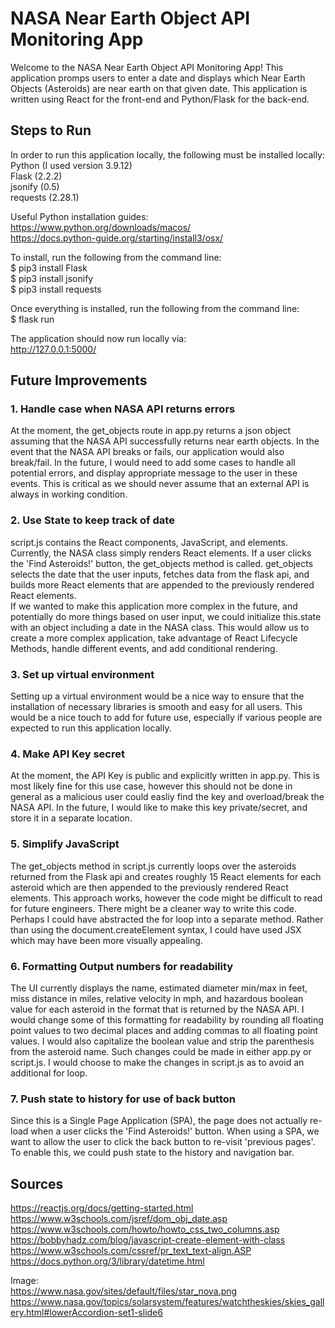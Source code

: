 # NASA Near Earth Object API Monitoring App

Welcome to the NASA Near Earth Object API Monitoring App! This application promps users to enter a date and displays which Near Earth Objects (Asteroids) are near earth on that given date. This application is written using React for the front-end and Python/Flask for the back-end.

## Steps to Run

In order to run this application locally, the following must be installed locally:  
Python (I used version 3.9.12)  
Flask (2.2.2)  
jsonify (0.5)  
requests (2.28.1)  

Useful Python installation guides:  
https://www.python.org/downloads/macos/  
https://docs.python-guide.org/starting/install3/osx/  

To install, run the following from the command line:  
$ pip3 install Flask  
$ pip3 install jsonify  
$ pip3 install requests  

Once everything is installed, run the following from the command line:  
$ flask run  

The application should now run locally via:  
http://127.0.0.1:5000/  

## Future Improvements

### 1. Handle case when NASA API returns errors  
At the moment, the get_objects route in app.py returns a json object assuming that the NASA API successfully returns near earth objects. In the event that the NASA API breaks or fails, our application would also break/fail. In the future, I would need to add some cases to handle all potential errors, and display appropriate message to the user in these events. This is critical as we should never assume that an external API is always in working condition.  

### 2. Use State to keep track of date  
script.js contains the React components, JavaScript, and elements. Currently, the NASA class simply renders React elements. If a user clicks the 'Find Asteroids!' button, the get_objects method is called. get_objects selects the date that the user inputs, fetches data from the flask api, and builds more React elements that are appended to the previously rendered React elements.  
If we wanted to make this application more complex in the future, and potentially do more things based on user input, we could initialize this.state with an object including a date in the NASA class. This would allow us to create a more complex application, take advantage of React Lifecycle Methods, handle different events, and add conditional rendering.

### 3. Set up virtual environment
Setting up a virtual environment would be a nice way to ensure that the installation of necessary libraries is smooth and easy for all users. This would be a nice touch to add for future use, especially if various people are expected to run this application locally.

### 4. Make API Key secret
At the moment, the API Key is public and explicitly written in app.py. This is most likely fine for this use case, however this should not be done in general as a malicious user could easliy find the key and overload/break the NASA API. In the future, I would like to make this key private/secret, and store it in a separate location.

### 5. Simplify JavaScript
The get_objects method in script.js currently loops over the asteroids returned from the Flask api and creates roughly 15 React elements for each asteroid which are then appended to the previously rendered React elements. This approach works, however the code might be difficult to read for future engineers. There might be a cleaner way to write this code. Perhaps I could have abstracted the for loop into a separate method. Rather than using the document.createElement syntax, I could have used JSX which may have been more visually appealing.

### 6. Formatting Output numbers for readability
The UI currently displays the name, estimated diameter min/max in feet, miss distance in miles, relative velocity in mph, and hazardous boolean value for each asteroid in the format that is returned by the NASA API. I would change some of this formatting for readability by rounding all floating point values to two decimal places and adding commas to all floating point values. I would also capitalize the boolean value and strip the parenthesis from the asteroid name. Such changes could be made in either app.py or script.js. I would choose to make the changes in script.js as to avoid an additional for loop.

### 7. Push state to history for use of back button
Since this is a Single Page Application (SPA), the page does not actually re-load when a user clicks the 'Find Asteroids!' button. When using a SPA, we want to allow the user to click the back button to re-visit 'previous pages'. To enable this, we could push state to the history and navigation bar.

## Sources
https://reactjs.org/docs/getting-started.html  
https://www.w3schools.com/jsref/dom_obj_date.asp  
https://www.w3schools.com/howto/howto_css_two_columns.asp  
https://bobbyhadz.com/blog/javascript-create-element-with-class  
https://www.w3schools.com/cssref/pr_text_text-align.ASP  
https://docs.python.org/3/library/datetime.html  

Image:  
https://www.nasa.gov/sites/default/files/star_nova.png  
https://www.nasa.gov/topics/solarsystem/features/watchtheskies/skies_gallery.html#lowerAccordion-set1-slide6  